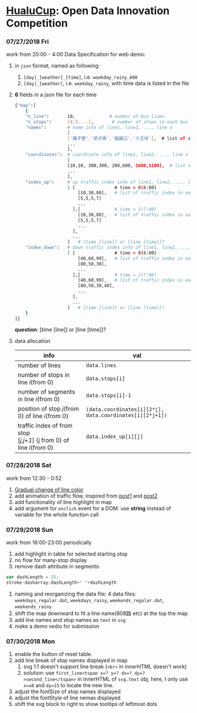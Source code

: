 # [HualuCup](http://www.dcjingsai.com/common/cmpt/%E5%9F%8E%E5%B8%82%E6%B2%BB%E7%90%86%E5%A4%A7%E6%95%B0%E6%8D%AE%E5%BA%94%E7%94%A8%E5%88%9B%E6%84%8F%E6%96%B9%E6%A1%88%E8%B5%9B_%E7%AB%9E%E8%B5%9B%E4%BF%A1%E6%81%AF.html): Open Data Innovation Competition

### 07/27/2018 Fri
work from 20:00 - 4:00
Data Specification for web demo:  
1. in `json` format, named as following:  
    1. `[day]_[weather]_[time]`, i.e. `weekday_rainy_600`    
    1. `[day]_[weather]`, i.e. `weekday_rainy`, with time data is listed in the file  
1. **6** fields in a json file for each time  
    ```bash
    {"map":[
        {
        "n_line":       10,             # number of bus lines
        "n_stops":      [4,5,...],       # number of stops in each bus line
        "names":        # name info of line1, line2, ..., line n
                        [
                        ['骚子营','奶子房','磁器口','八王坟'],  # list of stop names, 0..3
                        ...
                        ],  
        "coordinates":  # coordinate info of line1, line2, ..., line n
                        [
                        [10,10, 300,300, 200,600, 1600,1100],  # list of stop coordinates, 0..3
                        ...
                        ],
        "index_up":     # up traffic index info of line1, line2, ..., line n-1
                        [ [               # time = 0(6:00)
                            [10,30,80],   # list of traffic index in each segment, 0..2
                            [5,5,5,7]
                            ...
                          ],[             # time = 1(7:00)
                            [10,30,80],   # list of traffic index in each segment, 0..2
                            [5,5,5,7]
                            ...
                          ],
                          ...
                        ]   # [time [line]] or [line [time]]?
        "index_down":   # down traffic index info of line1, line2, ..., line n-1
                        [ [               # time = 0(6:00)
                            [40,60,99],   # list of traffic index in each segment, 0..2
                            [80,50,30],
                            ...
                          ],[             # time = 1(7:00)
                            [40,60,99],   # list of traffic index in each segment, 0..2
                            [80,50,30,40],
                            ...
                          ],
                          ...                           
                        ]   # [time [line]] or [line [time]]?
        }
    ]}
    ```
    **question**: [time [line]] or [line [time]]?  
1. data allocation

    info | val
    ---|---
    number of lines| `data.lines`
    number of stops in line *i*(from 0)| `data.stops[i]`
    number of segments in line *i*(from 0)| `data.stops[i]-1`
    position of stop *j*(from 0) of line *i*(from 0)| `(data.coordinates[i][2*j], data.coordinates[i][2*j+1])`
    traffic index of from stop <br>\[*j,j+1*\] (j from 0) of line *i*(from 0)| `data.index_up[i][j]`

### 07/28/2018 Sat
work from 12:30 - 0:52
1. [Gradual change of line color](https://blog.csdn.net/phker/article/details/44401493)
1. add animation of traffic flow, inspired from [post1](http://www.webhek.com/post/animated-line-drawing-in-svg.html) and [post2](http://www.ruanyifeng.com/blog/2014/02/css_transition_and_animation.html)
1. add functionality of line highlight in map
1. add argument for `onclick` event for a DOM: use **string** instead of variable for the whole function call


### 07/29/2018 Sun
work from 16:00-23:00 periodically
1. add highlight in table for selected starting stop
1. no flow for many-stop display
1. remove dash attribute in segments:
```javascript
var dashLength = 25;
stroke-dasharray:dashLength+" "+dashLength
```
1. naming and reorganizing the data file:
    4 data files: `weekdays_regular.dat`, `weekdays_rainy`, `weekends_regular.dat`, `weekends_rainy`
1. shift the map downward to fit a line name(808路 etc) at the top the map
1. add line names and stop names as `text` in `svg`
1. make a demo vedio for submission

### 07/30/2018 Mon
1. enable the button of reset table. 
1. add line break of stop names displayed in map  
    1. svg 1.1 doesn't support line break (`<br>` in innerHTML doesn't work)  
    1. solution: use `first_line<tspan x=? y=? dx=? dy=?>second_line</tspan>` in innerHTML of `svg.text` obj, here, I only use `x=x0` and `dy=15` to locate the new line.  
1. adjust the fontSize of stop names displayed  
1. adjust the fontStyle of line nemas displayed
1. shift the svg block to right to show tooltips of leftmost dots
